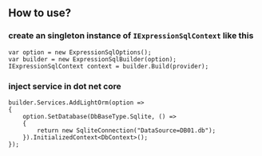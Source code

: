 ## How to use?

### create an singleton instance of `IExpressionSqlContext` like this
```
var option = new ExpressionSqlOptions();
var builder = new ExpressionSqlBuilder(option);
IExpressionSqlContext context = builder.Build(provider);
```

### inject service in dot net core
```
builder.Services.AddLightOrm(option =>
{
    option.SetDatabase(DbBaseType.Sqlite, () =>
    {
        return new SqliteConnection("DataSource=DB01.db");
    }).InitializedContext<DbContext>();
});
```